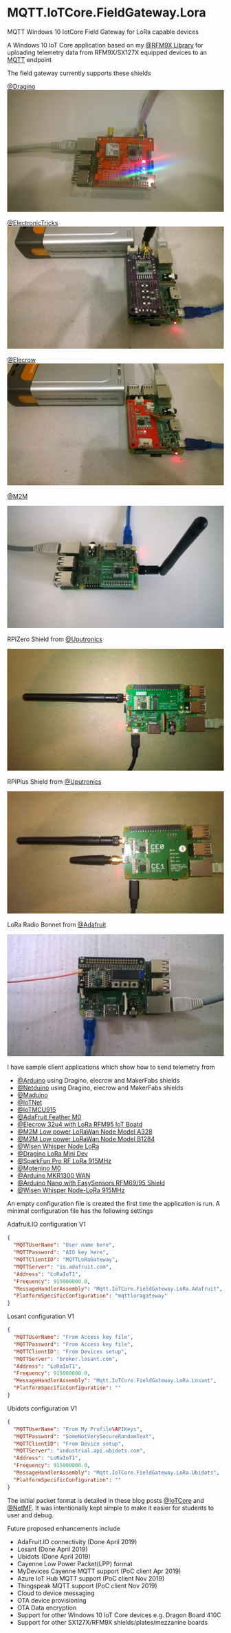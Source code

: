 # MQTT.IoTCore.FieldGateway.Lora
MQTT Windows 10 IotCore Field Gateway for LoRa capable devices

A Windows 10 IoT Core application based on my [@RFM9X Library](https://github.com/KiwiBryn/RFM9XLoRa-NetMF) for uploading telemetry data from RFM9X/SX127X equipped devices to an [MQTT](https://http://mqtt.org/) endpoint

The field gateway currently supports these shields

[@Dragino](http://www.dragino.com/products/lora/item/106-lora-gps-hat.html)
![LoRa GPS HAT for Raspberry Pi](DraginoRPILoRaGPSShield.jpg)

[@ElectronicTricks](https://www.tindie.com/products/electronictrik/loralorawan-shield-for-raspberry-pi-zero-and-pi3)
![Lora/LoraWan shield for Raspberry Pi Zero and PI3](ElectronicTricksLoraShield.jpg)

[@Elecrow](https://www.elecrow.com/lora-rfm95-iot-board-for-rpi.html)
![Lora RFM95 IOT Board for RPI](ElecrowLoRaShield.jpg)

[@M2M](https://www.tindie.com/products/m2m/1-channel-lorawan-gateway-shield-for-raspberry-pi)

![1 Channel LoRaWan Gateway Shield for Raspberry Pi](M2MLoRaShield.jpg)

RPIZero Shield from [@Uputronics](https://store.uputronics.com/index.php?route=product/product&path=61&product_id=91)

![Raspberry PiZero LoRa(TM) Expansion Board](UputronicsRPIZeroShield.jpg)

RPIPlus Shield from [@Uputronics](https://store.uputronics.com/index.php?route=product/product&path=61&product_id=68)

![Raspberry Pi+ LoRa(TM) Expansion Board](UputronicsRPIPlusShield.jpg)

LoRa Radio Bonnet from [@Adafruit](https://www.adafruit.com/product/4074) 

![Adafruit LoRa(TM)Radio Bonnet with OLED](AdaFruitLoRaBonnet.jpg)

I have sample client applications which show how to send telemetry from
* [@Arduino](https://blog.devmobile.co.nz/2018/09/05/arduino-payload-addressing-client/) using Dragino, elecrow and MakerFabs shields
* [@Netduino](https://blog.devmobile.co.nz/2018/09/17/netduino-lora-radio-433-868-915-mhz-payload-addressing-client/) using Dragino, elecrow and MakerFabs shields
* [@Maduino](https://blog.devmobile.co.nz/2018/09/15/maduino-lora-radio-868mhz/)
* [@IoTNet](https://blog.devmobile.co.nz/2018/09/20/iot-net-lora-radio-915-mhz-payload-addressing-client/)
* [@IoTMCU915](https://blog.devmobile.co.nz/2018/09/18/lora-radio-node-v1-0-868-915mhz-payload-addressing-client/)
* [@AdaFruit Feather M0](https://blog.devmobile.co.nz/2018/09/23/adafruit-feather-m0-rfm95-lora-radio-payload-addressing-client/)
* [@Elecrow 32u4 with LoRa RFM95 IoT Boatd](https://blog.devmobile.co.nz/2018/09/19/32u4-with-lora-rfm95-iot-board-payload-addressing-client/)
* [@M2M Low power LoRaWan Node Model A328](https://blog.devmobile.co.nz/2018/09/14/low-power-lorawan-node-model-a328-payload-addressing-client/)
* [@M2M Low power LoRaWan Node Model B1284](https://blog.devmobile.co.nz/2018/09/16/low-power-lorawan-node-model-b1248-payload-addressing-client/)
* [@Wisen Whisper Node LoRa](https://blog.devmobile.co.nz/2018/09/24/wisen-whisper-node-lora-915-mhz-payload-addressing-client/)
* [@Dragino LoRa Mini Dev](https://blog.devmobile.co.nz/2018/09/13/dragino-loraminidev-payload-addressing-client/)
* [@SparkFun Pro RF LoRa 915MHz](https://blog.devmobile.co.nz/2018/12/11/sparkfun-pro-rf-lora-915mhz-payload-addressing-client/)
* [@Motenino M0](https://blog.devmobile.co.nz/2018/11/30/moteino-m0-payload-addressing-client/)
* [@Arduino MKR1300 WAN](https://blog.devmobile.co.nz/2018/11/26/arduino-mkr1300-wan-payload-addressing-client/)
* [@Arduino Nano with EasySensors RFM69/95 Shield](https://blog.devmobile.co.nz/2018/11/24/easy-sensors-lora-wireless-field-gateway-arduino-nano-client/)
* [@Wisen Whisper Node-LoRa 915MHz](https://blog.devmobile.co.nz/2018/09/24/wisen-whisper-node-lora-915-mhz-payload-addressing-client/)

An empty configuration file is created the first time the application is run. A minimal configuration file has the following settings

Adafruit.IO configuration V1
```Json
{
  "MQTTUserName": "User name here",
  "MQTTPassword": "AIO key here",
  "MQTTClientID": "MQTTLoRaGateway",
  "MQTTServer": "io.adafruit.com",
  "Address": "LoRaIoT1",
  "Frequency": 915000000.0,
  "MessageHandlerAssembly": "Mqtt.IoTCore.FieldGateway.LoRa.Adafruit",
  "PlatformSpecificConfiguration": "mqttloragateway"
}
```

Losant configuration V1
```Json
{
  "MQTTUserName": "From Access key file",
  "MQTTPassword": "From Access key file",
  "MQTTClientID": "From Devices setup",
  "MQTTServer": "broker.losant.com",
  "Address": "LoRaIoT1",
  "Frequency": 915000000.0,
  "MessageHandlerAssembly": "Mqtt.IoTCore.FieldGateway.LoRa.Losant",
  "PlatformSpecificConfiguration": ""
}
```

Ubidots  configuration V1
```Json
{
  "MQTTUserName": "From My Profile\APIKeys",
  "MQTTPassword": "SomeNotVerySecureRandomText",
  "MQTTClientID": "From Device setup",
  "MQTTServer": "industrial.api.ubidots.com",
  "Address": "LoRaIoT1",
  "Frequency": 915000000.0,
  "MessageHandlerAssembly": "Mqtt.IoTCore.FieldGateway.LoRa.Ubidots",
  "PlatformSpecificConfiguration": ""
}
```

The initial packet format is detailed in these blog posts [@IoTCore](https://blog.devmobile.co.nz/2018/09/03/rfm9x-iotcore-payload-addressing/) and [@NetMF](https://blog.devmobile.co.nz/2018/09/04/rfm9x-netmf-payload-addressing/). It was intentionally kept simple to make it easier for students to user and debug.

Future proposed enhancements include
  * AdaFruit.IO connectivity (Done April 2019)
  * Losant (Done April 2019)
  * Ubidots (Done April 2019)
  * Cayenne Low Power Packet(LPP) format
  * MyDevices Cayenne MQTT support (PoC client Apr 2019)
  * Azure IoT Hub MQTT support (PoC client Nov 2019)
  * Thingspeak MQTT support (PoC client Nov 2019)
  * Cloud to device messaging 
  * OTA device provisioning
  * OTA Data encryption
  * Support for other Windows 10 IoT Core devices e.g. Dragon Board 410C
  * Support for other SX127X/RFM9X shields/plates/mezzanine boards
